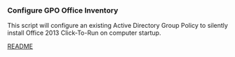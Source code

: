 ### Configure GPO Office Inventory 
This script will configure an existing Active Directory Group Policy to silently install Office 2013 Click-To-Run on computer startup.
 
[README](https://github.com/OfficeDev/Office-IT-Pro-Deployment-Scripts/wiki/README_Configure-GPOOfficeInventory)

